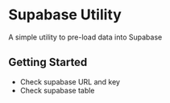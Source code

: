# Supabase Utility

A simple utility to pre-load data into Supabase

## Getting Started

- Check supabase URL and key
- Check supabase table